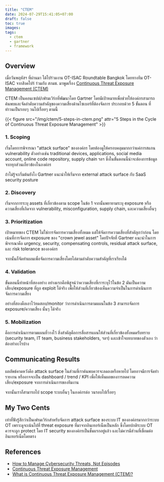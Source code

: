 ```yaml
---
title: "CTEM"
date: 2024-07-29T15:41:05+07:00
draft: false
toc: true
images:
tags:
  - ctem
  - gartner
  - framework
---
```


## Overview
เมื่อวันพฤหัสฯ ที่ผ่านมา ได้ไปร่วมงาน OT-ISAC Roundtable Bangkok โดยทางทีม OT-ISAC จากสิงคโปร์ ร่วมกับ สกมช. มาพูดเรื่อง [Continuous Threat Exposure Management (CTEM)](https://www.gartner.com/en/articles/how-to-manage-cybersecurity-threats-not-episodes)

CTEM เป็นคอนเซปต์/เฟรมเวิร์กที่พัฒนาโดย Gartner โดยมีเป้าหมายเพื่อช่วยให้องค์กรสามารถค้นพบและจัดลำดับความสำคัญของความเสี่ยงด้านไซเบอร์ที่ต้องจัดการ  ประกอบด้วย 5 ขั้นตอน ที่ทำวนเป็นรอบๆ วนไปเรื่อยๆ ตามนี้

{{< figure src="/img/ctem/5-steps-in-ctem.png" attr="5 Steps in the Cycle of Continuous Threat Exposure Management" >}}

### 1. Scoping
เริ่มโดยการพิจารณา "attack surface" ขององค์กร โดยต้องดูให้ครอบคลุมมากกว่าแค่การสแกน vulnerability ตัวอย่างเช่น traditional devices, applications, social media account, online code repository, supply chain ฯลฯ ซึ่งในขั้นตอนนี้น่าจะต้องการข้อมูลจากทุกส่วนเกี่ยวข้องในองค์กร

ถ้าไม่รู้จะเริ่มต้นยังไง Gartner แนะนำให้เริ่มจาก external attack surface กับ SaaS security posture

### 2. Discovery
เริ่มจากการระบุ assets ที่เกี่ยวข้องตาม scope ในข้อ 1 จากนั้นพยายามระบุ exposure หรือความเสี่ยงที่เกิดจาก vulnerability, misconfiguration, supply chain, และความเสี่ยงอื่นๆ

### 3. Prioritization
เป้าหมายของ CTEM ไม่ใช่การจัดการความเสี่ยงทั้งหมด แต่ให้จัดการความเสี่ยงที่สำคัญกว่าก่อน โดยเน้นที่การจัดการ exposure ของ "crown jewel asset" โดยปัจจัยที่ Gartner แนะนำในการพิจารณาคือ urgency, security, compensating controls, residual attack surface, และ risk tolerance ขององค์กร

จากนั้นก็จัดทำแผนเพื่อจัดการความเสี่ยงโดยไล่ตามลำดับความสำคัญที่เราเรียงได้

### 4. Validation
ขั้นตอนนี้ทำหน้าที่สองอย่าง อย่างแรกคือพิสูจน์ว่าความเสี่ยงที่เราระบุไว้ในข้อ 2 มันเป็นความเสี่ยง/exposure ที่ถูก exploit ได้จริง เพื่อให้ส่วนที่เกี่ยวข้องเห็นความจำเป็นในการดำเนินการจัดการความเสี่ยง

อย่างที่สองคือเอาไว้ทดสอบ/monitor ว่าการดำเนินการตามแผนในข้อ 3 สามารถจัดการ exposure/ความเสี่ยง นั้นๆ ได้จริง

### 5. Mobilization
คือการดำเนินการตามแผนที่วางไว้ สิ่งสำคัญคือการสื่อสารแผนให้ส่วนที่เกี่ยวข้องทั้งหมดรับทราบ (security team, IT team, business stakeholders, ฯลฯ) และเข้าใจบทบาทของตัวเอง ว่าต้องทำอะไรบ้าง

## Communicating Results
ผลลัพธ์คาดหวังคือ attack surface ในส่วนที่เราค้นพบควรจะลดลงหรือหายไป โดยอาจมีการจัดทำรายงาน หรืออาจจะเป็น dashboard / trend / KPI เพื่อให้เห็นผลของการลดความเสี่ยง/exposure จากการดำเนินการของทีมงาน

จากนั้นเราก็สามารถไป scope ระบบอื่นๆ ในองค์กรต่อ วนรอบไปเรื่อยๆ

## My Two Cents
เท่าที่ฟังรู้สึกว่าเป็นเฟรมเวิร์กสำหรับจัดการ attack surface ของระบบ IT ขององค์กรมากกว่าระบบ OT เพราะดูจะเน้นไปที่ threat exposure ที่มาจากอินเทอร์เน็ตเป็นหลัก ซึ่งโดยปกติระบบ OT ควรจะถูก protect โดย IT security ขององค์กรเป็นชั้นแรกอยู่แล้ว และไม่ควรมีส่วนที่เชื่อมต่ออินเทอร์เน็ตโดยตรง

## References
* [How to Manage Cybersecurity Threats, Not Episodes](https://www.gartner.com/en/articles/how-to-manage-cybersecurity-threats-not-episodes)
* [Continuous Threat Exposure Management](https://xmcyber.com/ctem/)
* [What is Continuous Threat Exposure Management (CTEM)?](https://cymulate.com/blog/what-is-continuous-threat-exposure-management/)
